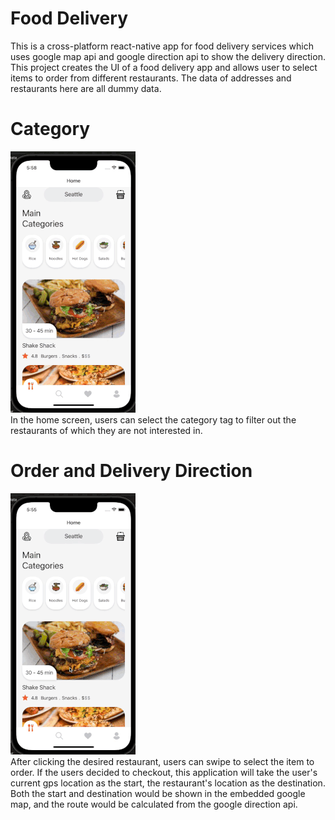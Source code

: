 # Food Delivery
This is a cross-platform react-native app for food delivery services which uses google map api
and google direction api to show the delivery direction. This project creates the
UI of a food delivery app and allows user to select items to order from different
restaurants. The data of addresses and restaurants here are all dummy data.

# Category
![](category.gif)
\
In the home screen, users can select the category tag to filter out the restaurants
of which they are not interested in.

# Order and Delivery Direction
![](google_direction.gif)
\
After clicking the desired restaurant, users can swipe to select the item to order.
If the users decided to checkout, this application will take the user's current gps location
as the start, the restaurant's location as the destination. Both the start and destination
would be shown in the embedded google map, and the route would be calculated from the google
direction api.
